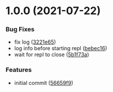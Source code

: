 # 1.0.0 (2021-07-22)


### Bug Fixes

* fix log ([3221e65](https://github.com/dmitrysteblyuk/async-debugger/commit/3221e650bb8a4396247c47b902ee805c4c9ae0e4))
* log info before starting repl ([bebec16](https://github.com/dmitrysteblyuk/async-debugger/commit/bebec164625dc9511fb1056b497a9fec9c7620b9))
* wait for repl to close ([5b1f73a](https://github.com/dmitrysteblyuk/async-debugger/commit/5b1f73a8313eac019bce77bc1aac6a0f8938d456))


### Features

* initial commit ([56659f9](https://github.com/dmitrysteblyuk/async-debugger/commit/56659f912896b233dc10d781d5a97de5a80c8a64))
